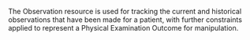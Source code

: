The Observation resource is used for tracking the current and historical observations that have been made for a patient, with further constraints applied to represent a Physical Examination Outcome for manipulation.